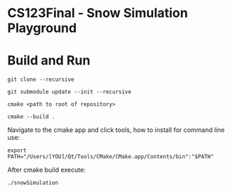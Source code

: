 # CS123Final - Snow Simulation Playground

# Build and Run

`git clone --recursive `

`git submodule update --init --recursive`

`cmake <path to root of repository>`

`cmake --build .`

Navigate to the cmake app and click tools, how to install for command line use:

`export PATH="/Users/[YOU]/Qt/Tools/CMake/CMake.app/Contents/bin":"$PATH"`

After cmake build execute:

`./snowSimulation`

